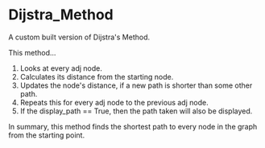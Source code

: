 # Dijstra_Method
A custom built version of Dijstra's Method.

This method...
<ol>
<li>Looks at every adj node.
<li>Calculates its distance from the starting node.
<li>Updates the node's distance, if a new path is shorter than some other path.
<li>Repeats this for every adj node to the previous adj node.
<li>If the display_path == True, then the path taken will also be displayed.
</ol>
In summary, this method finds the shortest path to every node in the graph from the starting point.
